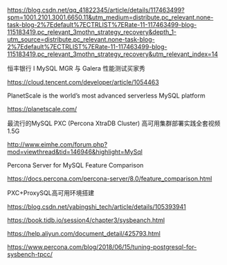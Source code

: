 <https://blog.csdn.net/qq_41822345/article/details/117463499?spm=1001.2101.3001.6650.11&utm_medium=distribute.pc_relevant.none-task-blog-2%7Edefault%7ECTRLIST%7ERate-11-117463499-blog-115183419.pc_relevant_3mothn_strategy_recovery&depth_1-utm_source=distribute.pc_relevant.none-task-blog-2%7Edefault%7ECTRLIST%7ERate-11-117463499-blog-115183419.pc_relevant_3mothn_strategy_recovery&utm_relevant_index=14>

恒丰银行 I MySQL MGR 与 Galera 性能测试买家秀

<https://cloud.tencent.com/developer/article/1054463>

PlanetScale is the world’s most advanced serverless MySQL platform

<https://planetscale.com/>

最流行的MySQL PXC (Percona XtraDB Cluster) 高可用集群部署实践全套视频 1.5G

<http://www.eimhe.com/forum.php?mod=viewthread&tid=146946&highlight=MySql>

Percona Server for MySQL Feature Comparison

<https://docs.percona.com/percona-server/8.0/feature_comparison.html>

PXC+ProxySQL高可用环境搭建

<https://blog.csdn.net/yabingshi_tech/article/details/105393941>

<https://book.tidb.io/session4/chapter3/sysbeanch.html>

<https://help.aliyun.com/document_detail/425793.html>

<https://www.percona.com/blog/2018/06/15/tuning-postgresql-for-sysbench-tpcc/>
